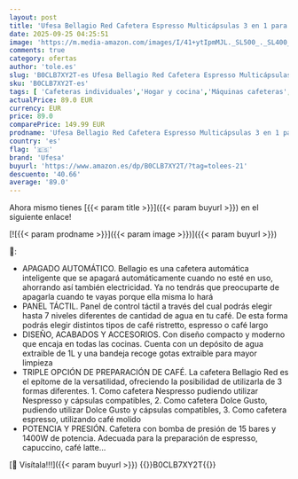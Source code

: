 ```yaml
---
layout: post
title: 'Ufesa Bellagio Red Cafetera Espresso Multicápsulas 3 en 1 para Nespresso  Dolce Gusto o Café Molido  Panel Táctil Digital con 7 Niveles  Depósito 1L  1400W  15 Bares  Apagado Automático'
date: 2025-09-25 04:25:51
image: 'https://m.media-amazon.com/images/I/41+ytIpmMJL._SL500_._SL400_.jpg'
comments: true
category: ofertas
author: 'tole.es'
slug: 'B0CLB7XY2T-es Ufesa Bellagio Red Cafetera Espresso Multicápsulas 3 en 1...'
sku: 'B0CLB7XY2T-es'
tags: [ 'Cafeteras individuales','Hogar y cocina','Máquinas cafeteras','Utensilios para café y té','cafetera','dolce','gusto','nespresso','ufesa','🇪🇸', ]
actualPrice: 89.0 EUR
currency: EUR
price: 89.0
comparePrice: 149.99 EUR
prodname: 'Ufesa Bellagio Red Cafetera Espresso Multicápsulas 3 en 1 para Nespresso  Dolce Gusto o Café Molido  Panel Táctil Digital con 7 Niveles  Depósito 1L  1400W  15 Bares  Apagado Automático'
country: 'es'
flag: '🇪🇸'
brand: 'Ufesa'
buyurl: 'https://www.amazon.es/dp/B0CLB7XY2T/?tag=tolees-21'
descuento: '40.66'
average: '89.0'
---
```


Ahora mismo tienes [{{< param title >}}]({{< param buyurl >}}) en el siguiente enlace!

[![{{< param prodname >}}]({{< param image >}})]({{< param buyurl >}})

🔎:

- APAGADO AUTOMÁTICO. Bellagio es una cafetera automática inteligente que se apagará automáticamente cuando no esté en uso, ahorrando así también electricidad. Ya no tendrás que preocuparte de apagarla cuando te vayas porque ella misma lo hará
- PANEL TÁCTIL. Panel de control táctil a través del cual podrás elegir hasta 7 niveles diferentes de cantidad de agua en tu café. De esta forma podrás elegir distintos tipos de café ristretto, espresso o café largo
- DISEÑO, ACABADOS Y ACCESORIOS. Con diseño compacto y moderno que encaja en todas las cocinas. Cuenta con un depósito de agua extraible de 1L y una bandeja recoge gotas extraible para mayor limpieza
- TRIPLE OPCIÓN DE PREPARACIÓN DE CAFÉ. La cafetera Bellagio Red es el epítome de la versatilidad, ofreciendo la posibilidad de utilizarla de 3 formas diferentes. 1. Como cafetera Nespresso pudiendo utilizar Nespresso y cápsulas compatibles, 2. Como cafetera Dolce Gusto, pudiendo utilizar Dolce Gusto y cápsulas compatibles, 3. Como cafetera espresso, utilizando café molido
- POTENCIA Y PRESIÓN. Cafetera con bomba de presión de 15 bares y 1400W de potencia. Adecuada para la preparación de espresso, capuccino, café latte…

[🛒 Visítala!!!]({{< param buyurl >}})
{{<world>}}B0CLB7XY2T{{</world>}}
